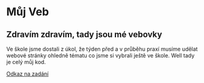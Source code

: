 # Můj Veb

## Zdravím zdravím, tady jsou mé vebovky

Ve škole jsme dostali z úkol, že týden před a v průběhu praxí musíme udělat webové stránky ohledně tématu co jsme si vybrali ještě ve škole. Well tady je celý můj kod.

[Odkaz na zadání](../../Zadání.md)
